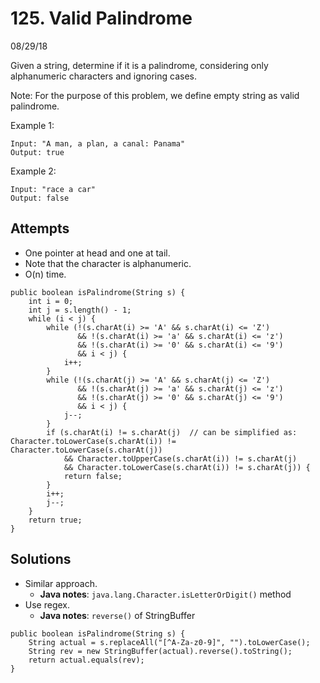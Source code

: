 # 125. Valid Palindrome
08/29/18

Given a string, determine if it is a palindrome, considering only alphanumeric characters and ignoring cases.

Note: For the purpose of this problem, we define empty string as valid palindrome.

Example 1:
```
Input: "A man, a plan, a canal: Panama"
Output: true
```
Example 2:
```
Input: "race a car"
Output: false
```

## Attempts
* One pointer at head and one at tail.
* Note that the character is alphanumeric.
* O(n) time.
```
public boolean isPalindrome(String s) {
    int i = 0;
    int j = s.length() - 1;
    while (i < j) {
        while (!(s.charAt(i) >= 'A' && s.charAt(i) <= 'Z')
               && !(s.charAt(i) >= 'a' && s.charAt(i) <= 'z')
               && !(s.charAt(i) >= '0' && s.charAt(i) <= '9')
               && i < j) {
            i++;
        }
        while (!(s.charAt(j) >= 'A' && s.charAt(j) <= 'Z')
               && !(s.charAt(j) >= 'a' && s.charAt(j) <= 'z')
               && !(s.charAt(j) >= '0' && s.charAt(j) <= '9')
               && i < j) {
            j--;
        }
        if (s.charAt(i) != s.charAt(j)  // can be simplified as: Character.toLowerCase(s.charAt(i)) != Character.toLowerCase(s.charAt(j))
            && Character.toUpperCase(s.charAt(i)) != s.charAt(j)
            && Character.toLowerCase(s.charAt(i)) != s.charAt(j)) {
            return false;
        }
        i++;
        j--;
    }
    return true;
}
```

## Solutions
* Similar approach.
  - **Java notes**: ```java.lang.Character.isLetterOrDigit()``` method
* Use regex.
  - **Java notes**: ```reverse()``` of StringBuffer
```
public boolean isPalindrome(String s) {
    String actual = s.replaceAll("[^A-Za-z0-9]", "").toLowerCase();
    String rev = new StringBuffer(actual).reverse().toString();
    return actual.equals(rev);
}
```
